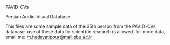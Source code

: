 PAVID-CVs

Persian Audio-Visual Database

This files are some sample data of the 25th person from the PAVID-CVs database.
use of these data for scientific research is allowed.
for more data, email me: m.hedayatipour@mail.sbu.ac.ir
